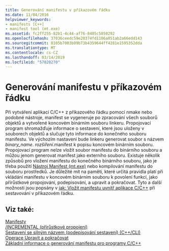 ```yaml
---
title: Generování manifestu v příkazovém řádku
ms.date: 11/04/2016
helpviewer_keywords:
- manifests [C++]
- manifest tool (mt.exe)
ms.assetid: fc2ff255-82b1-4c44-af76-8405c5850292
ms.openlocfilehash: 37036ceedc59e20374fd1106a051ab2a66edd143
ms.sourcegitcommit: 8105b7003b89b73b4359644ff4281e1595352dda
ms.translationtype: MT
ms.contentlocale: cs-CZ
ms.lasthandoff: 03/14/2019
ms.locfileid: "57820270"
---
```

# <a name="manifest-generation-at-the-command-line"></a>Generování manifestu v příkazovém řádku

Při vytváření aplikací C/C++ z příkazového řádku pomocí nmake nebo podobné nástroje, manifest se vygeneruje po zpracování všech souborů objektů a vytvořené koncovém binárním souboru linkeru. Propojovací program shromažďuje informace o sestavení, které jsou uloženy v souborech objektů a slučuje tyto informace do konečného souboru manifestu. Ve výchozím nastavení bude linkeru generovat soubor s názvem *binary_name*. *rozšíření*.manifest k popisu koncovém binárním souboru. Propojovací program nelze vložit soubor manifestu do binárního souboru a můžou jenom generovat manifest jako externího souboru. Existuje několik způsobů pro vložení manifestu do konečného binárního souboru, jako je třeba použití [Nástroj Manifest (mt.exe)](https://msdn.microsoft.com/library/aa375649) nebo kompilování manifestu do souboru prostředků. Je důležité mít na paměti, které určitá pravidla platí při vkládání manifestu v koncovém binárním souboru k povolení funkcí, jako přírůstkové propojování, podepisování, a upravit a pokračovat. Tyto a další možnosti jsou popsány v [jak: Vložit manifestu uvnitř aplikace C/C++](how-to-embed-a-manifest-inside-a-c-cpp-application.md) při sestavování v příkazovém řádku.

## <a name="see-also"></a>Viz také:

[Manifesty](/windows/desktop/sbscs/manifests)<br/>
[/INCREMENTAL (přírůstkové propojení)](reference/incremental-link-incrementally.md)<br/>
[Sestavení se silným názvem (podepisování sestavení) (C++/CLI)](../dotnet/strong-name-assemblies-assembly-signing-cpp-cli.md)<br/>
[Operace Upravit a pokračovat](/visualstudio/debugger/edit-and-continue)<br/>
[Základní informace o generování manifestu pro programy C/C++](understanding-manifest-generation-for-c-cpp-programs.md)<br/>

